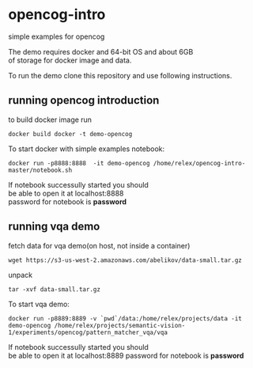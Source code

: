 # opencog-intro
simple examples for opencog

The demo requires docker and 64-bit OS and about 6GB  
of storage for docker image and data.

To run the demo clone this repository and use following instructions.

## running opencog introduction  
to build docker image run

```
docker build docker -t demo-opencog
```

To start docker with simple examples notebook:  

```
docker run -p8888:8888  -it demo-opencog /home/relex/opencog-intro-master/notebook.sh 
```

If notebook successully started you should  
be able to open it at localhost:8888  
password for notebook is **password**

## running vqa demo
fetch data for vqa demo(on host, not inside a container)

```
wget https://s3-us-west-2.amazonaws.com/abelikov/data-small.tar.gz
```

unpack
```
tar -xvf data-small.tar.gz
```

To start vqa demo:

```
docker run -p8889:8889 -v `pwd`/data:/home/relex/projects/data -it demo-opencog /home/relex/projects/semantic-vision-1/experiments/opencog/pattern_matcher_vqa/vqa
```

If notebook successully started you should  
be able to open it at localhost:8889 
password for notebook is **password**
